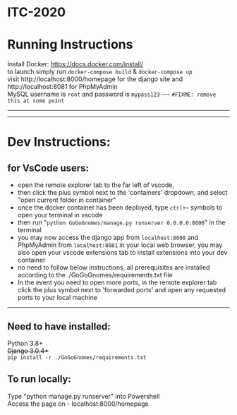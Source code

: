# ITC-2020

# Running Instructions

Install Docker: https://docs.docker.com/install/  
to launch simply run `docker-compose build` & `docker-compose up`  
visit http://localhost:8000/homepage for the django site and http://localhost:8081 for PhpMyAdmin  
MySQL username is `root` and password is `mypass123` --- `#FIXME: remove this at some point`  


--- 
---

# Dev Instructions:
## for VsCode users:
- open the remote explorer tab to the far left of vscode, 
- then click the plus symbol next to the 'containers' dropdown, and select "open current folder in container"
- once the docker container has been deployed, type `ctrl+~` symbols to open your terminal in vscode
- then run "`python GoGoGnomes/manage.py runserver 0.0.0.0:8000`" in the terminal 
- you may now access the django app from `localhost:8000` and PhpMyAdmin from `localhost:8081` in your local web browser, you may also open your vscode extensions tab to install extensions into your dev container
- no need to follow below instructions, all prerequisites are installed according to the ./GoGoGnomes/requirements.txt file
- In the event you need to open more ports, in the remote explorer tab click the plus symbol next to 'forwarded ports' and open any requested ports to your local machine
--- 

## Need to have installed: 
   Python 3.8+  
   ~~Django 3.0.4+~~  
   `pip install -r ./GoGoGnomes/requirements.txt`


## To run locally:
   Type "python manage.py runserver" into Powershell<br>
   Access the page on - localhost:8000/homepage


